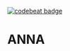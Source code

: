 [![codebeat badge](https://codebeat.co/badges/6c0db5b6-b52a-4b43-9cf8-dc299c006785)](https://codebeat.co/projects/github-com-annaforandroid-anna)
# ANNA
